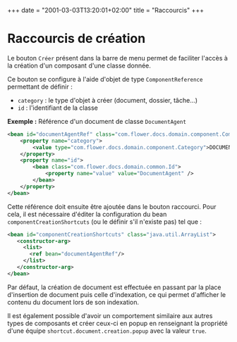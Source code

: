 +++
date = "2001-03-03T13:20:01+02:00"
title = "Raccourcis"
+++

# Raccourcis de création

Le bouton `Créer` présent dans la barre de menu permet de faciliter l'accès à la création d'un composant d'une classe donnée.

Ce bouton se configure à l'aide d'objet de type ``ComponentReference`` permettant de définir :
 
* ``category`` : le type d'objet à créer (document, dossier, tâche...)
* ``id`` : l'identifiant de la classe 
 
__Exemple :__ Référence d'un document de classe `DocumentAgent`

```xml
<bean id="documentAgentRef" class="com.flower.docs.domain.component.ComponentReference">
	<property name="category">
		<value type="com.flower.docs.domain.component.Category">DOCUMENT</value>
	</property>
	<property name="id">
		<bean class="com.flower.docs.domain.common.Id">
			<property name="value" value="DocumentAgent" />
		</bean>
	</property>
</bean>	
```


Cette référence doit ensuite être ajoutée dans le bouton raccourci. Pour cela, il est nécessaire d'éditer la configuration du bean ``componentCreationShortcuts`` 
(ou le définir s'il n'existe pas) tel que : 

```xml 
<bean id="componentCreationShortcuts" class="java.util.ArrayList">
   <constructor-arg>
     <list>
       <ref bean="documentAgentRef"/>
     </list>
   </constructor-arg>
</bean>
```


Par défaut, la création de document est effectuée en passant par la place d'insertion de document puis celle d'indexation, ce qui permet d'afficher le contenu du document lors de son indexation. 

Il est également possible d'avoir un comportement similaire aux autres types de composants et créer ceux-ci en popup en renseignant la propriété d'une équipe ``shortcut.document.creation.popup`` avec la valeur ``true``.

